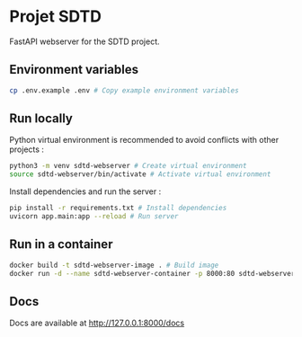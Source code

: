 # Projet SDTD

FastAPI webserver for the SDTD project. 

## Environment variables
```bash
cp .env.example .env # Copy example environment variables
```

## Run locally
Python virtual environment is recommended to avoid conflicts with other projects :
```bash
python3 -m venv sdtd-webserver # Create virtual environment
source sdtd-webserver/bin/activate # Activate virtual environment
```

Install dependencies and run the server :
```bash
pip install -r requirements.txt # Install dependencies
uvicorn app.main:app --reload # Run server
```

## Run in a container
```bash
docker build -t sdtd-webserver-image . # Build image
docker run -d --name sdtd-webserver-container -p 8000:80 sdtd-webserver-image # Run container
```

## Docs
Docs are available at http://127.0.0.1:8000/docs
